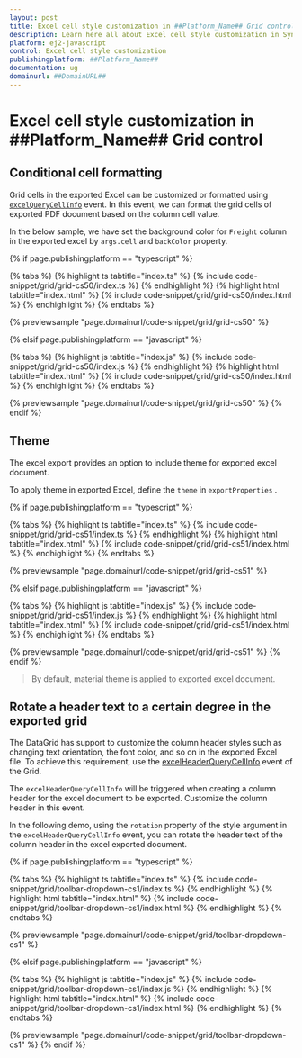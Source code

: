 ```yaml
---
layout: post
title: Excel cell style customization in ##Platform_Name## Grid control | Syncfusion
description: Learn here all about Excel cell style customization in Syncfusion ##Platform_Name## Grid control of Syncfusion Essential JS 2 and more.
platform: ej2-javascript
control: Excel cell style customization 
publishingplatform: ##Platform_Name##
documentation: ug
domainurl: ##DomainURL##
---
```


# Excel cell style customization in ##Platform_Name## Grid control

## Conditional cell formatting

Grid cells in the exported Excel can be customized or formatted using [`excelQueryCellInfo`](../../api/grid/#excelQueryCellInfo) event. In this event, we can format the grid cells of exported PDF document based on the column cell value.

In the below sample, we have set the background color for `Freight` column in the exported excel by `args.cell` and `backColor` property.

{% if page.publishingplatform == "typescript" %}

 {% tabs %}
{% highlight ts tabtitle="index.ts" %}
{% include code-snippet/grid/grid-cs50/index.ts %}
{% endhighlight %}
{% highlight html tabtitle="index.html" %}
{% include code-snippet/grid/grid-cs50/index.html %}
{% endhighlight %}
{% endtabs %}
        
{% previewsample "page.domainurl/code-snippet/grid/grid-cs50" %}

{% elsif page.publishingplatform == "javascript" %}

{% tabs %}
{% highlight js tabtitle="index.js" %}
{% include code-snippet/grid/grid-cs50/index.js %}
{% endhighlight %}
{% highlight html tabtitle="index.html" %}
{% include code-snippet/grid/grid-cs50/index.html %}
{% endhighlight %}
{% endtabs %}

{% previewsample "page.domainurl/code-snippet/grid/grid-cs50" %}
{% endif %}

## Theme

The excel export provides an option to include theme for exported excel document.

To apply theme in exported Excel, define the `theme` in `exportProperties` .

{% if page.publishingplatform == "typescript" %}

 {% tabs %}
{% highlight ts tabtitle="index.ts" %}
{% include code-snippet/grid/grid-cs51/index.ts %}
{% endhighlight %}
{% highlight html tabtitle="index.html" %}
{% include code-snippet/grid/grid-cs51/index.html %}
{% endhighlight %}
{% endtabs %}
        
{% previewsample "page.domainurl/code-snippet/grid/grid-cs51" %}

{% elsif page.publishingplatform == "javascript" %}

{% tabs %}
{% highlight js tabtitle="index.js" %}
{% include code-snippet/grid/grid-cs51/index.js %}
{% endhighlight %}
{% highlight html tabtitle="index.html" %}
{% include code-snippet/grid/grid-cs51/index.html %}
{% endhighlight %}
{% endtabs %}

{% previewsample "page.domainurl/code-snippet/grid/grid-cs51" %}
{% endif %}

>By default, material theme is applied to exported excel document.

## Rotate a header text to a certain degree in the exported grid

The DataGrid has support to customize the column header styles such as changing text orientation, the font color, and so on in the exported Excel file. To achieve this requirement, use the [excelHeaderQueryCellInfo](../../api/grid#excelheaderquerycellinfo) event of the Grid.

The `excelHeaderQueryCellInfo` will be triggered when creating a column header for the excel document to be exported. Customize the column header in this event.

In the following demo, using the `rotation` property of the style argument in the `excelHeaderQueryCellInfo` event, you can rotate the header text of the column header in the excel exported document.

{% if page.publishingplatform == "typescript" %}

 {% tabs %}
{% highlight ts tabtitle="index.ts" %}
{% include code-snippet/grid/toolbar-dropdown-cs1/index.ts %}
{% endhighlight %}
{% highlight html tabtitle="index.html" %}
{% include code-snippet/grid/toolbar-dropdown-cs1/index.html %}
{% endhighlight %}
{% endtabs %}
        
{% previewsample "page.domainurl/code-snippet/grid/toolbar-dropdown-cs1" %}

{% elsif page.publishingplatform == "javascript" %}

{% tabs %}
{% highlight js tabtitle="index.js" %}
{% include code-snippet/grid/toolbar-dropdown-cs1/index.js %}
{% endhighlight %}
{% highlight html tabtitle="index.html" %}
{% include code-snippet/grid/toolbar-dropdown-cs1/index.html %}
{% endhighlight %}
{% endtabs %}

{% previewsample "page.domainurl/code-snippet/grid/toolbar-dropdown-cs1" %}
{% endif %}